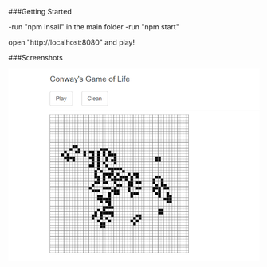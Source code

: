 ###Getting Started

-run "npm insall" in the main folder
-run "npm start"

open "http://localhost:8080" and play!


###Screenshots

![Screenshot](Capture.PNG)